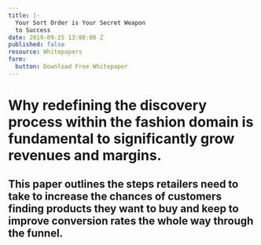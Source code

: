 ```yaml
---
title: |-
  Your Sort Order is Your Secret Weapon
  to Success
date: 2019-09-25 13:08:00 Z
published: false
resource: Whitepapers
form:
  button: Download Free Whitepaper
---
```


# Why redefining the discovery process within the fashion domain is fundamental to significantly grow revenues and margins.

## This paper outlines the steps retailers need to take to increase the chances of customers finding products they want to buy and keep to improve conversion rates the whole way through the funnel.
